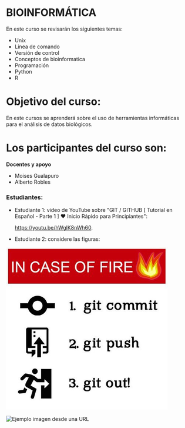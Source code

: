 # BIOINFORMÁTICA
En este curso se revisarán los siguientes temas: 
- Unix
- Linea de comando
- Versión de control
- Conceptos de bioinformatica
- Programación
- Python 
- R

# Objetivo del curso: 

En este cursos se aprenderá sobre el uso de herramientas informáticas para el análisis de datos biológicos. 

# Los participantes del curso son:

**Docentes y apoyo**
- Moises Gualapuro
- Alberto Robles

<h3>Estudiantes:</h3>

- Estudiante 1: video de YouTube sobre "GIT / GITHUB [ Tutorial en Español - Parte 1 ] ♥ Inicio Rápido para Principiantes":</p> <href>https://youtu.be/hWglK8nWh60</href>.

- Estudiante 2: considere las figuras: 

![Ejemplo Imagen del Repositorio](/gitout.jpg) 
 
![Ejemplo imagen desde una URL](https://myoctocat.com/assets/images/base-octocat.svg)



